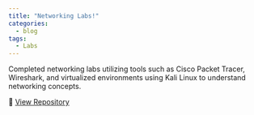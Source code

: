 ```yaml
---
title: "Networking Labs!"
categories:
  - blog
tags:
  - Labs
---
```


Completed networking labs utilizing tools such as Cisco Packet Tracer, Wireshark, and virtualized environments using Kali Linux to understand networking concepts.

🔗 [View Repository](https://github.com/tricia-ai/networking_labs.git)
